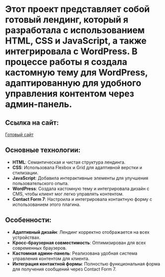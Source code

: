 # Этот проект представляет собой готовый лендинг, который я разработала с использованием HTML, CSS и JavaScript, а также интегрировала с WordPress. В процессе работы я создала кастомную тему для WordPress, адаптированную для удобного управления контентом через админ-панель.

## Ссылка на сайт:
[Готовый сайт]([https://lelyaler.github.io/Portfolio/](http://guide.living-in-russia.com/))

## Основные технологии:
- **HTML**: Семантическая и чистая структура лендинга.
- **CSS**: Использовала Flexbox и Grid для адаптивной верстки и стилизации.
- **JavaScript**: Добавила интерактивные элементы для улучшения пользовательского опыта.
- **WordPress**: Создала кастомную тему и интегрировала дизайн с CMS, чтобы клиент мог легко управлять контентом.
- **Contact Form 7**: Настроила и интегрировала контактную форму с использованием этого плагина.

## Особенности:
- **Адаптивный дизайн**: Лендинг корректно отображается на всех устройствах.
- **Кросс-браузерная совместимость**: Оптимизирован для всех современных браузеров.
- **Кастомная админ-панель**: Реализована удобная система управления контентом для клиента.
- **Интеграция контактной формы**: Полностью функциональная форма для получения сообщений через Contact Form 7.
